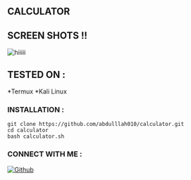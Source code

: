 ## CALCULATOR 

## SCREEN SHOTS !!

![hiiiii](https://user-images.githubusercontent.com/81155650/113499171-80192600-9531-11eb-9781-4e105273f19e.png)

## TESTED ON :

*Termux
*Kali Linux

### INSTALLATION :
```
git clone https://github.com/abdulllah010/calculator.git
cd calculator
bash calculator.sh
```
### CONNECT WITH ME :

<a href="https://github.com/abdulllah010"><img title="Github" src="https://img.shields.io/badge/syed-brightgreen?style=for-the-badge&logo=github"></a>
